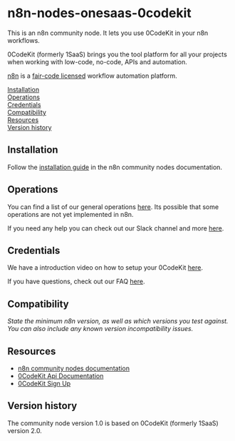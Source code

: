 # n8n-nodes-onesaas-0codekit

This is an n8n community node. It lets you use 0CodeKit in your n8n workflows.

0CodeKit (formerly 1SaaS) brings you the tool platform for all your projects when working with low-code, no-code, APIs and automation.

[n8n](https://n8n.io/) is a [fair-code licensed](https://docs.n8n.io/reference/license/) workflow automation platform.

[Installation](#installation)  
[Operations](#operations)  
[Credentials](#credentials)  <!-- delete if no auth needed -->  
[Compatibility](#compatibility)  
[Resources](#resources)  
[Version history](#version-history)  <!-- delete if not using this section -->  

## Installation

Follow the [installation guide](https://docs.n8n.io/integrations/community-nodes/installation/) in the n8n community nodes documentation.

## Operations

You can find a list of our general operations [here](https://documenter.getpostman.com/view/18297710/UVkntwBv). Its possible that some operations are not yet implemented in n8n.

If you need any help you can check out our Slack channel and more [here](https://docs.1saas.co/start/help).

## Credentials

We have a introduction video on how to setup your 0CodeKit [here](https://docs.1saas.co/).

If you have questions, check out our FAQ [here](https://docs.1saas.co/start).

## Compatibility

_State the minimum n8n version, as well as which versions you test against. You can also include any known version incompatibility issues._

## Resources

* [n8n community nodes documentation](https://docs.n8n.io/integrations/community-nodes/)
* [0CodeKit Api Documentation](https://documenter.getpostman.com/view/18297710/UVkntwBv)
* [0CodeKit Sign Up](https://my.1saas.co/)

## Version history

The community node version 1.0 is based on 0CodeKit (formerly 1SaaS) version 2.0.


